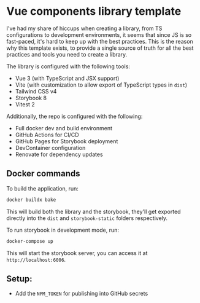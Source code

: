 # Vue components library template

I've had my share of hiccups when creating a library, from TS configurations to development environments, it seems that
since JS is so fast-paced, it's hard to keep up with the best practices. This is the reason why this template exists, to
provide a single source of truth for all the best practices and tools you need to create a library.

The library is configured with the following tools:

- Vue 3 (with TypeScript and JSX support)
- Vite (with customization to allow export of TypeScript types in `dist`)
- Tailwind CSS v4
- Storybook 8
- Vitest 2

Additionally, the repo is configured with the following:

- Full docker dev and build environment
- GitHub Actions for CI/CD
- GitHub Pages for Storybook deployment
- DevContainer configuration
- Renovate for dependency updates

## Docker commands

To build the application, run:

```bash
docker buildx bake
```

This will build both the library and the storybook, they'll get exported directly into the `dist` and `storybook-static`
folders respectively.

To run storybook in development mode, run:

```bash
docker-compose up
```

This will start the storybook server, you can access it at `http://localhost:6006`.

## Setup:

- Add the `NPM_TOKEN` for publishing into GitHub secrets
